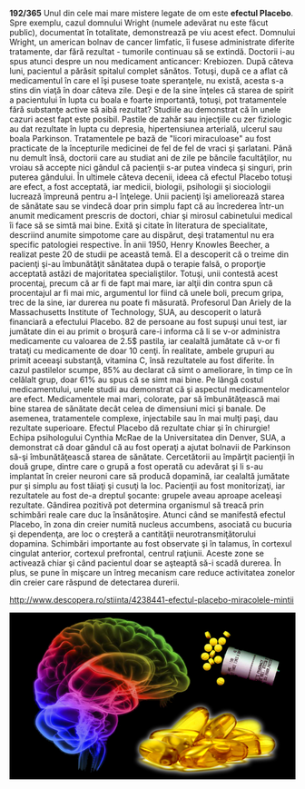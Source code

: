**192/365** Unul din cele mai mare mistere legate de om este **efectul Placebo**. Spre exemplu, cazul domnului Wright (numele adevărat nu este făcut public), documentat în totalitate, demonstrează pe viu acest efect. Domnului Wright, un american bolnav de cancer limfatic, îi fusese administrate diferite tratamente, dar fără rezultat - tumorile continuau să se extindă. Doctorii i-au spus atunci despre un nou medicament anticancer: Krebiozen. După câteva luni, pacientul a părăsit spitalul complet sănătos. Totuşi, după ce a aflat că medicamentul în care el îşi pusese toate speranţele, nu există, acesta s-a stins din viaţă în doar câteva zile.
Deşi e de la sine înţeles că starea de spirit a pacientului în lupta cu boala e foarte importantă, totuşi, pot tratamentele fără substanţe active să aibă rezultat? Studiile au demonstrat că în unele cazuri acest fapt este posibil. Pastile de zahăr sau injecţiile cu zer fiziologic au dat rezultate în lupta cu depresia, hipertensiunea arterială, ulcerul sau boala Parkinson.
Tratamentele pe bază de "licori miraculoase" au fost practicate de la începturile medicinei de fel de fel de vraci şi şarlatani. Până nu demult însă, doctorii care au studiat ani de zile pe băncile facultăţilor, nu vroiau să accepte nici gândul că pacienţii s-ar putea vindeca şi singuri, prin puterea gândului. În ultimele câteva decenii, ideea că efectul Placebo totuşi are efect, a fost acceptată, iar medicii, biologii, psihologii şi siociologii lucrează împreună pentru a-l înţelege.
Unii pacienţi îşi ameliorează starea de sănătate sau se vindecă doar prin simplu fapt că au încrederea într-un anumit medicament prescris de doctori, chiar şi mirosul cabinetului medical îi face să se simtă mai bine. Exită şi citate în literatura de specialitate, descriind anumite simpotome care au dispărut, deşi tratamentul nu era specific patologiei respective.
În anii 1950, Henry Knowles Beecher, a realizat peste 20 de studii pe această temă. El a descoperit că o treime din pacienţi şi-au îmbunătăţit sănătatea după o terapie falsă, o proporţie acceptată astăzi de majoritatea specialiştilor. Totuşi, unii contestă acest procentaj, precum că ar fi de fapt mai mare, iar alţii din contra spun că procentajul ar fi mai mic, argumentul lor fiind că unele boli, precum gripa, trec de la sine, iar durerea nu poate fi măsurată.
Profesorul Dan Ariely de la Massachusetts Institute of Technology, SUA, au descoperit o latură financiară a efectului Placebo. 82 de persoane au fost supuşi unui test, iar jumătate din ei au primit o broşură care-i informa că li se v-or administra medicamente cu valoarea de 2.5$ pastila, iar cealaltă jumătate că v-or fi trataţi cu medicamente de doar 10 cenţi. În realitate, ambele grupuri au primit aceeaşi substanţă, vitamina C, însă rezultatele au fost diferite. În cazul pastilelor scumpe, 85% au declarat că simt o ameliorare, în timp ce în celălalt grup, doar 61% au spus că se simt mai bine.
Pe lângă costul medicamentului, unele studii au demonstrat că şi aspectul medicamentelor are efect. Medicamentele mai mari, colorate, par să îmbunătăţească mai bine starea de sănătate decât celea de dimensiuni mici şi banale. De asemenea, tratamentele complexe, injectabile sau în mai mulţi paşi, dau rezultate superioare.
Efectul Placebo dă rezultate chiar şi în chirurgie! Echipa psihologului Cynthia McRae de la Universitatea din Denver, SUA, a demonstrat că doar gândul că au fost operaţi a ajutat bolnavii de Parkinson să-şi îmbunătăţească starea de sănătate. Cercetătorii au împărţit pacienţii în două grupe, dintre care o grupă a fost operată cu adevărat şi li s-au implantat în creier neuroni care să producă dopamină, iar cealaltă jumătate pur şi simplu au fost tăiaţi şi cusuţi la loc. Pacienţii au fost monitorizaţi, iar rezultatele au fost de-a dreptul şocante: grupele aveau aproape aceleaşi rezultate.
Gândirea pozitivă pot determina organismul să treacă prin schimbări reale care duc la însănătoşire. Atunci când se manifestă efectul Placebo, în zona din creier numită nucleus accumbens, asociată cu bucuria şi dependenţa, are loc o creşteră a cantităţii neurotransmiţătorului dopamina. Schimbări importante au fost observate şi în talamus, în cortexul cingulat anterior, cortexul prefrontal, centrul raţiunii. Aceste zone se activează chiar şi când pacientul doar se aşteaptă să-i scadă durerea. În plus, se pune în mişcare un întreg mecanism care reduce activitatea zonelor din creier care răspund de detectarea durerii.

http://www.descopera.ro/stiinta/4238441-efectul-placebo-miracolele-mintii

![Poză simbol](image-1.jpg)
